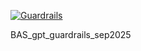 [![Guardrails](https://github.com/venk2030/BAS_gpt_guardrails_sep2025/actions/workflows/guard.yml/badge.svg)](https://github.com/venk2030/BAS_gpt_guardrails_sep2025/actions/workflows/guard.yml)

BAS_gpt_guardrails_sep2025
